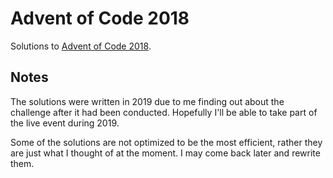 # Advent of Code 2018

Solutions to [Advent of Code 2018](https://adventofcode.com/).

## Notes
The solutions were written in 2019 due to me finding out about the challenge after it had been conducted.
Hopefully I'll be able to take part of the live event during 2019.

Some of the solutions are not optimized to be the most efficient, rather they are just what I thought of at the moment.
I may come back later and rewrite them.
